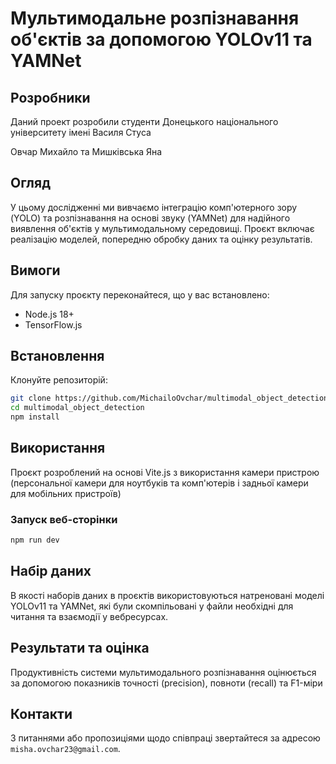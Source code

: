 # Мультимодальне розпізнавання об'єктів за допомогою YOLOv11 та YAMNet

## Розробники

Даний проект розробили студенти Донецького національного університету імені Василя Стуса

Овчар Михайло та Мишківська Яна

## Огляд

У цьому дослідженні ми вивчаємо інтеграцію комп'ютерного зору (YOLO) та розпізнавання на основі звуку (YAMNet) для надійного виявлення об'єктів у мультимодальному середовищі. Проєкт включає реалізацію моделей, попередню обробку даних та оцінку результатів.

## Вимоги

Для запуску проєкту переконайтеся, що у вас встановлено:
- Node.js 18+
- TensorFlow.js

## Встановлення

Клонуйте репозиторій:

```bash
git clone https://github.com/MichailoOvchar/multimodal_object_detection
cd multimodal_object_detection
npm install
```

## Використання

Проєкт розроблений на основі Vite.js з використання камери пристрою (персональної камери для ноутбуків та комп'ютерів і задньої камери для мобільних пристроїв)

### Запуск веб-сторінки

```bash
npm run dev
```

## Набір даних

В якості наборів даних в проєктів використовуються натреновані моделі YOLOv11 та YAMNet, які були скомпільовані у файли необхідні для читання та взаємодії у вебресурсах.

## Результати та оцінка

Продуктивність системи мультимодального розпізнавання оцінюється за допомогою показників точності (precision), повноти (recall) та F1-міри

## Контакти

З питаннями або пропозиціями щодо співпраці звертайтеся за адресою `misha.ovchar23@gmail.com`.
